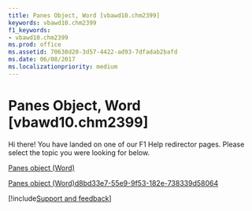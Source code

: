 ```yaml
---
title: Panes Object, Word [vbawd10.chm2399]
keywords: vbawd10.chm2399
f1_keywords:
- vbawd10.chm2399
ms.prod: office
ms.assetid: 70638d20-3d57-4422-ad93-7dfadab2bafd
ms.date: 06/08/2017
ms.localizationpriority: medium
---
```



# Panes Object, Word [vbawd10.chm2399]

Hi there! You have landed on one of our F1 Help redirector pages. Please select the topic you were looking for below.

[Panes object (Word)](https://msdn.microsoft.com/library/6ed6353c-9134-f47d-a108-13e84eced8ff%28Office.15%29.aspx)

[Panes object (Word)d8bd33e7-55e9-9f53-182e-738339d58064](https://msdn.microsoft.com/library/d8bd33e7-55e9-9f53-182e-738339d58064%28Office.15%29.aspx)

[!include[Support and feedback](~/includes/feedback-boilerplate.md)]